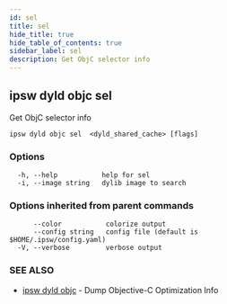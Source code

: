 ```yaml
---
id: sel
title: sel
hide_title: true
hide_table_of_contents: true
sidebar_label: sel
description: Get ObjC selector info
---
```

## ipsw dyld objc sel

Get ObjC selector info

```
ipsw dyld objc sel  <dyld_shared_cache> [flags]
```

### Options

```
  -h, --help           help for sel
  -i, --image string   dylib image to search
```

### Options inherited from parent commands

```
      --color           colorize output
      --config string   config file (default is $HOME/.ipsw/config.yaml)
  -V, --verbose         verbose output
```

### SEE ALSO

* [ipsw dyld objc](/docs/cli/ipsw/dyld/objc)	 - Dump Objective-C Optimization Info

